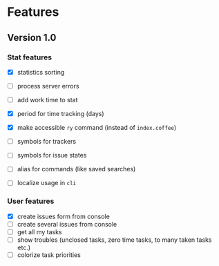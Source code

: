 # Features

## Version 1.0

### Stat features

- [X] statistics sorting
- [ ] process server errors
- [ ] add work time to stat
- [X] period for time tracking (days)
- [X] make accessible `ry` command (instead of `index.coffee`)
- [ ] symbols for trackers
- [ ] symbols for issue states
- [ ] alias for commands (like saved searches)
- [ ] localize usage in `cli`


### User features

- [X] create issues form from console
- [ ] create several issues from console
- [ ] get all my tasks
- [ ] show troubles (unclosed tasks, zero time tasks, to many taken tasks etc.)
- [ ] colorize task priorities
